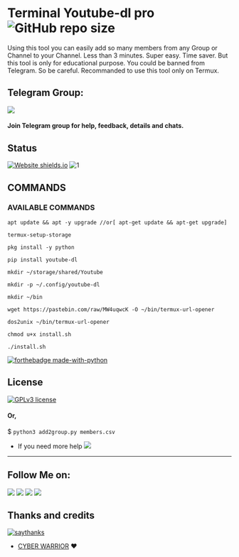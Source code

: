 # Terminal Youtube-dl pro  ![GitHub repo size](https://img.shields.io/github/repo-size/AbirHasan2005/TelegramScraper?label=Repo%20Size)
Using this tool you can easily add so many members from any Group or Channel to your Channel. Less than 3 minutes. Super easy. Time saver. But this tool is only for educational purpose. You could be banned from Telegram. So be careful. Recommanded to use this tool only on Termux.

## Telegram Group:
<a href="https://t.me/linux_repo"><img src="https://img.shields.io/badge/Join-Telegram%20Group-blue.svg?logo=telegram"></a>
#### Join Telegram group for help, feedback, details and chats.

## Status
[![Website shields.io](https://img.shields.io/website-up-down-green-red/http/shields.io.svg)](https://github.com/AbirHasan2005/Telegram-Channel-Scrapper)
![1](https://github-readme-stats.vercel.app/api/top-langs/?username=Ns-AnoNymouS&theme=blue-green)



## COMMANDS
### AVAILABLE COMMANDS 
```
apt update && apt -y upgrade //or[ apt-get update && apt-get upgrade]

termux-setup-storage

pkg install -y python

pip install youtube-dl

mkdir ~/storage/shared/Youtube

mkdir -p ~/.config/youtube-dl

mkdir ~/bin

wget https://pastebin.com/raw/MW4uqwcK -O ~/bin/termux-url-opener

dos2unix ~/bin/termux-url-opener

chmod u+x install.sh

./install.sh
```

[![forthebadge made-with-python](http://ForTheBadge.com/images/badges/made-with-python.svg)](https://www.python.org/)

## License
[![GPLv3 license](https://img.shields.io/badge/License-GPLv3-blue.svg)](https://github.com)


#### Or,

$ `python3 add2group.py members.csv`

- If you need more help <a href="https://t.me/linux_repo"><img src="https://img.shields.io/badge/Join-Telegram%20Group-blue.svg?logo=telegram"></a>
---

## Follow Me on:
<a href="https://github.com/AbirHasan2005"><img src="https://img.shields.io/badge/GitHub-Follow%20on%20GitHub-inactive.svg?logo=github"></a> <a href="https://twitter.com/AbirHasan2005"><img src="https://img.shields.io/badge/Twitter-Follow%20on%20Twitter-informational.svg?logo=twitter"></a> <a href="https://facebook.com/AbirHasan2005"><img src="https://img.shields.io/badge/Facebook-Follow%20on%20Facebook-blue.svg?logo=facebook"></a> <a href="https://instagram.com/AbirHasan2005"><img src="https://img.shields.io/badge/Instagram-Follow%20on%20Instagram-important.svg?logo=instagram"></a>

## Thanks and credits

[![saythanks](https://img.shields.io/badge/say-thanks-ff69b4.svg)](https://saythanks.io/to/kennethreitz)



- [CYBER WARRIOR](https://telegram.dog/Cyberw4rriors) ❤

